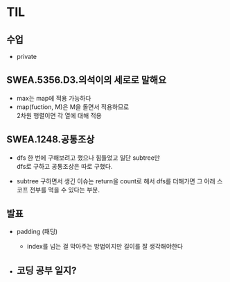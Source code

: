 # TIL

## 수업 
- private

## SWEA.5356.D3.의석이의 세로로 말해요
- max는 map에 적용 가능하다
- map(fuction, M)은 M을 돌면서 적용하므로   
    2차원 행렬이면 각 열에 대해 적용


## SWEA.1248.공통조상
- dfs 한 번에 구해보려고 했으나 힘들었고 일단 subtree만     
    dfs로 구하고 공통조상은 따로 구했다.

- subtree 구하면서 생긴 이슈는 return을 count로 해서 dfs를 더해가면 그 아래 스코프 전부를 먹을 수 있다는 부분.

## 발표
- padding (패딩)
    - index를 넘는 걸 막아주는 방법이지만 길이를 잘 생각해야한다

- 코딩 공부 일지?
    - 
